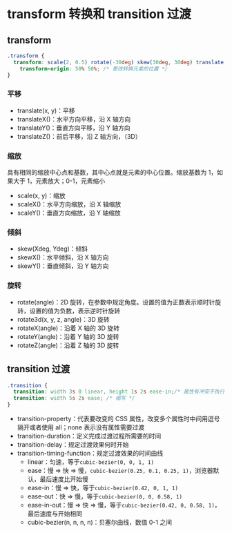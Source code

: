 # transform 转换和 transition 过渡
## transform 
```css
.transform {
  transform: scale(2, 0.5) rotate(-30deg) skew(30deg, 30deg) translate(-100px, -100px); /* 组合效果的先后顺序决定变换效果以及最后停留的位置 */
	transform-origin: 50% 50%; /* 更改转换元素的位置 */
}
```
### 平移
+ translate(x, y)：平移
+ translateX()：水平方向平移，沿 X 轴方向
+ translateY()：垂直方向平移，沿 Y 轴方向
+ translateZ()：前后平移，沿 Z 轴方向，（3D）

### 缩放
具有相同的缩放中心点和基数，其中心点就是元素的中心位置。缩放基数为 1，如果大于 1，元素放大；0-1，元素缩小
+ scale(x, y)：缩放
+ scaleX()：水平方向缩放，沿 X 轴缩放
+ scaleY()：垂直方向缩放，沿 Y 轴缩放
		
### 倾斜
+ skew(Xdeg, Ydeg)：倾斜
+ skewX()：水平倾斜，沿 X 轴方向 
+ skewY()：垂直倾斜，沿 Y 轴方向
### 旋转
+ rotate(angle)：2D 旋转，在参数中规定角度。设置的值为正数表示顺时针旋转，设置的值为负数，表示逆时针旋转
+ rotate3d(x, y, z, angle)：3D 旋转
+ rotateX(angle)：沿着 X 轴的 3D 旋转
+ rotateY(angle)：沿着 Y 轴的 3D 旋转
+ rotateZ(angle)：沿着 Z 轴的 3D 旋转

## transition 过渡
```css
.transition {
  transition: width 3s 0 linear, height 1s 2s ease-in;/* 属性有冲突不执行 */
  transition: width 5s 2s ease; /* 缩写 */ 
}
```
+ transition-property：代表要改变的 CSS 属性，改变多个属性时中间用逗号隔开或者使用 all；none 表示没有属性需要过渡
+ transition-duration：定义完成过渡过程所需要的时间
+ transition-delay：规定过渡效果何时开始
+ transition-timing-function：规定过渡效果的时间曲线
	- linear：匀速，等于```cubic-bezier(0, 0, 1, 1)```
	- ease：慢 => 快 => 慢，```cubic-bezier(0.25, 0.1, 0.25, 1)```，浏览器默认，最后速度比开始慢
	- ease-in：慢 => 快，等于```cubic-bezier(0.42, 0, 1, 1)```
	- ease-out：快 => 慢，等于```cubic-bezier(0, 0, 0.58, 1)```
	- ease-in-out：慢 => 快 => 慢，等于```cubic-bezier(0.42, 0, 0.58, 1)```，最后速度与开始相同
	- cubic-bezier(n, n, n, n)：贝塞尔曲线，数值 0-1 之间